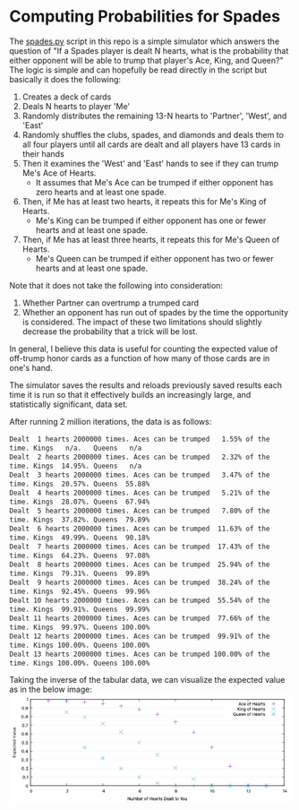 # Computing Probabilities for Spades

The [spades.py](spades.py) script in this repo is a simple simulator which answers the question of "If a Spades player is dealt N hearts, what is the probability that either opponent will be able to trump that player's Ace, King, and Queen?" The logic is simple and can hopefully be read directly in the script but basically it does the following:
1. Creates a deck of cards
2. Deals N hearts to player 'Me'
3. Randomly distributes the remaining 13-N hearts to 'Partner', 'West', and 'East'
4. Randomly shuffles the clubs, spades, and diamonds and deals them to all four players until all cards are dealt and all players have 13 cards in their hands
5. Then it examines the 'West' and 'East' hands to see if they can trump Me's Ace of Hearts. 
    - It assumes that Me's Ace can be trumped if either opponent has zero hearts and at least one spade.
6. Then, if Me has at least two hearts, it repeats this for Me's King of Hearts.
    - Me's King can be trumped if either opponent has one or fewer hearts and at least one spade.
7. Then, if Me has at least three hearts, it repeats this for Me's Queen of Hearts.
    - Me's Queen can be trumped if either opponent has two or fewer hearts and at least one spade.

Note that it does not take the following into consideration:
1. Whether Partner can overtrump a trumped card
2. Whether an opponent has run out of spades by the time the opportunity is considered.
The impact of these two limitations should slightly decrease the probability that a trick will be lost.

In general, I believe this data is useful for counting the expected value of off-trump honor cards as a function of how many of those cards are in one's hand.

The simulator saves the results and reloads previously saved results each time it is run so that it effectively builds an increasingly large, and statistically significant, data set. 

After running 2 million iterations, the data is as follows:
```
Dealt  1 hearts 2000000 times. Aces can be trumped   1.55% of the time. Kings   n/a.   Queens   n/a
Dealt  2 hearts 2000000 times. Aces can be trumped   2.32% of the time. Kings  14.95%. Queens   n/a
Dealt  3 hearts 2000000 times. Aces can be trumped   3.47% of the time. Kings  20.57%. Queens  55.88%
Dealt  4 hearts 2000000 times. Aces can be trumped   5.21% of the time. Kings  28.07%. Queens  67.94%
Dealt  5 hearts 2000000 times. Aces can be trumped   7.80% of the time. Kings  37.82%. Queens  79.89%
Dealt  6 hearts 2000000 times. Aces can be trumped  11.63% of the time. Kings  49.99%. Queens  90.18%
Dealt  7 hearts 2000000 times. Aces can be trumped  17.43% of the time. Kings  64.23%. Queens  97.08%
Dealt  8 hearts 2000000 times. Aces can be trumped  25.94% of the time. Kings  79.31%. Queens  99.89%
Dealt  9 hearts 2000000 times. Aces can be trumped  38.24% of the time. Kings  92.45%. Queens  99.96%
Dealt 10 hearts 2000000 times. Aces can be trumped  55.54% of the time. Kings  99.91%. Queens  99.99%
Dealt 11 hearts 2000000 times. Aces can be trumped  77.66% of the time. Kings  99.97%. Queens 100.00%
Dealt 12 hearts 2000000 times. Aces can be trumped  99.91% of the time. Kings 100.00%. Queens 100.00%
Dealt 13 hearts 2000000 times. Aces can be trumped 100.00% of the time. Kings 100.00%. Queens 100.00%
```

Taking the inverse of the tabular data, we can visualize the expected value as in the below image:
![Expected Value](spades.png?raw=true "Expected Value")
